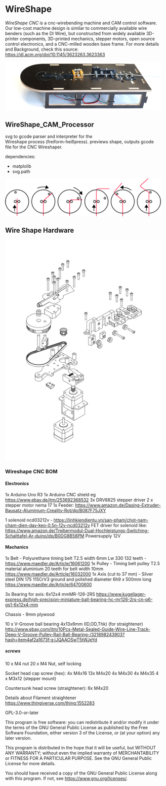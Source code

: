 # WireShape

*WireShape CNC* is a cnc-wirebending machine and CAM control software. Our low-cost machine design is similar to commercially available wire benders (such as the DI Wire), but constructed from widely available 3D-printer components, 3D-printed mechanics, stepper motors, open source control electronics, and a CNC-milled wooden base frame. 
For more details and Background, check this source:
https://dl.acm.org/doi/10.1145/3623263.3623363


<img width="652" alt="machine" src="https://github.com/hnnswldschtz/WireShape/blob/master/Hardware/images/WireBending_Machine_2.jpg?raw=true">


## WireShape_CAM_Processor
svg to gcode parser and interpreter for the  
Wireshape process (freiform-heißpress). 
previews shape, outputs gcode file for the CNC Wireshaper. 

dependencies: 
- matplolib 
- svg.path

<img width="652" alt="bedning steps" src="https://github.com/hnnswldschtz/WireShape/blob/master/Hardware/images/bend_steps_fat.jpg?raw=truee">



## Wire Shape Hardware

<img width="652" alt="assembly" src="https://github.com/hnnswldschtz/WireShape/blob/master/Hardware/images/wireshape_cnc_explosion.jpg?raw=true">


### Wireshape CNC BOM

#### Electronics
1x Arduino Uno R3
1x Arduino CNC shield eg https://www.ebay.de/itm/253692368532
3x DRV8825 stepper driver
2 x stepper motor nema 17 
1x Feeder:  https://www.amazon.de/Dasing-Extruder-Bausatz-Aluminium-Creality-Rot/dp/B087F75JXY

1 solenoid ncd03212v - https://linhkiendientu.vn/san-pham/chot-nam-cham-dien-day-keo-0.5n-12v-ncd03212v
FET driver for solenoid like: https://www.amazon.de/Treibermodul-Dual-Hochleistungs-Switching-Schalttafel-Ar-duino/dp/B0DG8B58PM
Powersupply 12V

#### Machanics
1x Belt - Polyurethane timing belt T2.5 width 6mm Lw 330 132 teeth - https://www.maedler.de/Article/16061200
1x Pulley - Timing belt pulley T2.5 material aluminium 20 teeth for belt width 10mm https://www.maedler.de/Article/16032000
1x Axis (cut to 37 mm) -  Silver steel DIN 175 115CrV3 ground and polished diameter 6h9 x 500mm long https://www.maedler.de/Article/64700600

3x Bearing for axis:  6x12x4 mmMR-126-2RS https://www.kugellager-express.de/high-precision-miniature-ball-bearing-hc-mr126-2rs-cn-p6-gs1-6x12x4-mm


Chassis - 9mm plywood

10 x V-Groove ball bearing 4x13x6mm (ID,OD,Thk) (for straightener)
http://www.ebay.com/itm/10Pcs-Metal-Sealed-Guide-Wire-Line-Track-Deep-V-Groove-Pulley-Rail-Ball-Bearing-/321898243903?hash=item4af2a1673f:g:jJQAAOSwT5tWJeYd

##### screws

10 x M4 nut
20 x M4 Nut, self locking

Socket head cap screw (hex):
4x  M4x16
13x M4x20
4x  M4x30
4x  M4x35
4 x M3x12 (stepper mount)

Countersunk head screw (straightener):
6x M4x20


Details about Filament straightener 
https://www.thingiverse.com/thing:1552283


GPL-3.0-or-later

This program is free software: you can redistribute it and/or modify it
under the terms of the GNU General Public License as published by the Free Software Foundation,
either version 3 of the License, or (at your option) any later version.

This program is distributed in the hope that it will be useful,
but WITHOUT ANY WARRANTY; without even the implied warranty of MERCHANTABILITY
or FITNESS FOR A PARTICULAR PURPOSE. See the GNU General Public License
for more details.

You should have received a copy of the GNU General Public License along with
this program. If not, see <https://www.gnu.org/licenses/>.
